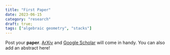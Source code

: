 ```yaml
---
title: "First Paper"
date: 2023-06-15
category: "research"
draft: true; 
tags: ["algebraic geometry", "stacks"]
---
```


Post your **paper**. [ArXiv](https://arxiv.org/) and [Google Scholar](https://scholar.google.com/) will come in handy. You can also add an abstract here!